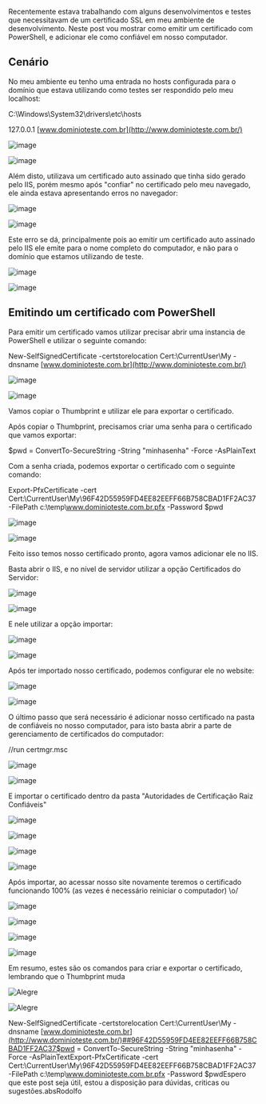 Recentemente estava trabalhando com alguns desenvolvimentos e testes que necessitavam de um certificado SSL em meu ambiente de desenvolvimento. Neste post vou mostrar como emitir um certificado com PowerShell, e adicionar ele como confiável em nosso computador.

Cenário
-------

No meu ambiente eu tenho uma entrada no hosts configurada para o domínio que estava utilizando como testes ser respondido pelo meu localhost:

C:\Windows\System32\drivers\etc\hosts

127.0.0.1 [www.dominioteste.com.br](http://www.dominioteste.com.br/)

![image](https://miro.medium.com/max/30/0*1M7N_FLUVXHCAjOy.png?q=20)

![image](https://miro.medium.com/max/644/0*1M7N_FLUVXHCAjOy.png)

Além disto, utilizava um certificado auto assinado que tinha sido gerado pelo IIS, porém mesmo após "confiar" no certificado pelo meu navegado, ele ainda estava apresentando erros no navegador:

![image](https://miro.medium.com/max/30/0*FdGAR96GpYVNIPgm.png?q=20)

![image](https://miro.medium.com/max/644/0*FdGAR96GpYVNIPgm.png)

Este erro se dá, principalmente pois ao emitir um certificado auto assinado pelo IIS ele emite para o nome completo do computador, e não para o domínio que estamos utilizando de teste.

![image](https://miro.medium.com/max/30/0*mHwbgrRwNM7hGoVl.png?q=20)

![image](https://miro.medium.com/max/644/0*mHwbgrRwNM7hGoVl.png)

Emitindo um certificado com PowerShell
--------------------------------------

Para emitir um certificado vamos utilizar precisar abrir uma instancia de PowerShell e utilizar o seguinte comando:

New-SelfSignedCertificate -certstorelocation Cert:\CurrentUser\My -dnsname [www.dominioteste.com.br](http://www.dominioteste.com.br/)

![image](https://miro.medium.com/max/30/0*eX6-81n7t_tgrb6y.png?q=20)

![image](https://miro.medium.com/max/644/0*eX6-81n7t_tgrb6y.png)

Vamos copiar o Thumbprint e utilizar ele para exportar o certificado.

Após copiar o Thumbprint, precisamos criar uma senha para o certificado que vamos exportar:

$pwd = ConvertTo-SecureString -String "minhasenha" -Force -AsPlainText

Com a senha criada, podemos exportar o certificado com o seguinte comando:

Export-PfxCertificate -cert Cert:\CurrentUser\My\96F42D55959FD4EE82EEFF66B758CBAD1FF2AC37 -FilePath c:\temp\www.dominioteste.com.br.pfx -Password $pwd

![image](https://miro.medium.com/max/30/0*MgWY4hzdAHjDkIJe.png?q=20)

![image](https://miro.medium.com/max/644/0*MgWY4hzdAHjDkIJe.png)

Feito isso temos nosso certificado pronto, agora vamos adicionar ele no IIS.

Basta abrir o IIS, e no nível de servidor utilizar a opção Certificados do Servidor:

![image](https://miro.medium.com/max/30/0*D7Ekp9UWE9pksDwD.png?q=20)

![image](https://miro.medium.com/max/572/0*D7Ekp9UWE9pksDwD.png)

E nele utilizar a opção importar:

![image](https://miro.medium.com/max/30/0*DU4atGiVSppZDhp8.png?q=20)

![image](https://miro.medium.com/max/620/0*DU4atGiVSppZDhp8.png)

Após ter importado nosso certificado, podemos configurar ele no website:

![image](https://miro.medium.com/max/30/0*AD65sqm2qKkCsMzr.png?q=20)

![image](https://miro.medium.com/max/644/0*AD65sqm2qKkCsMzr.png)

O último passo que será necessário é adicionar nosso certificado na pasta de confiáveis no nosso computador, para isto basta abrir a parte de gerenciamento de certificados do computador:

//run certmgr.msc

![image](https://miro.medium.com/max/30/0*VRq9GY7XWTvJ7T2v.png?q=20)

![image](https://miro.medium.com/max/335/0*VRq9GY7XWTvJ7T2v.png)

E importar o certificado dentro da pasta "Autoridades de Certificação Raiz Confiáveis"

![image](https://miro.medium.com/max/30/0*-GnOSUAAdJ9qHgsA.png?q=20)

![image](https://miro.medium.com/max/644/0*-GnOSUAAdJ9qHgsA.png)

![image](https://miro.medium.com/max/30/0*LoSs9ZwPhO5mjiBG.png?q=20)

![image](https://miro.medium.com/max/530/0*LoSs9ZwPhO5mjiBG.png)

Após importar, ao acessar nosso site novamente teremos o certificado funcionando 100% (as vezes é necessário reiniciar o computador) \o/

![image](https://miro.medium.com/max/30/0*qkq-xUetxHhQuA6s.png?q=20)

![image](https://miro.medium.com/max/644/0*qkq-xUetxHhQuA6s.png)

![image](https://miro.medium.com/max/30/0*HA_G84B90c-t_C7g.png?q=20)

![image](https://miro.medium.com/max/598/0*HA_G84B90c-t_C7g.png)

Em resumo, estes são os comandos para criar e exportar o certificado, lembrando que o Thumbprint muda

![Alegre](https://miro.medium.com/max/30/0*xLHJuWtjlKg4sUvW.png?q=20)

![Alegre](https://miro.medium.com/max/19/0*xLHJuWtjlKg4sUvW.png)

New-SelfSignedCertificate -certstorelocation Cert:\CurrentUser\My -dnsname [www.dominioteste.com.br](http://www.dominioteste.com.br/)##96F42D55959FD4EE82EEFF66B758CBAD1FF2AC37$pwd = ConvertTo-SecureString -String "minhasenha" -Force -AsPlainTextExport-PfxCertificate -cert Cert:\CurrentUser\My\96F42D55959FD4EE82EEFF66B758CBAD1FF2AC37 -FilePath c:\temp\www.dominioteste.com.br.pfx -Password $pwdEspero que este post seja útil, estou a disposição para dúvidas, criticas ou sugestões.absRodolfo
